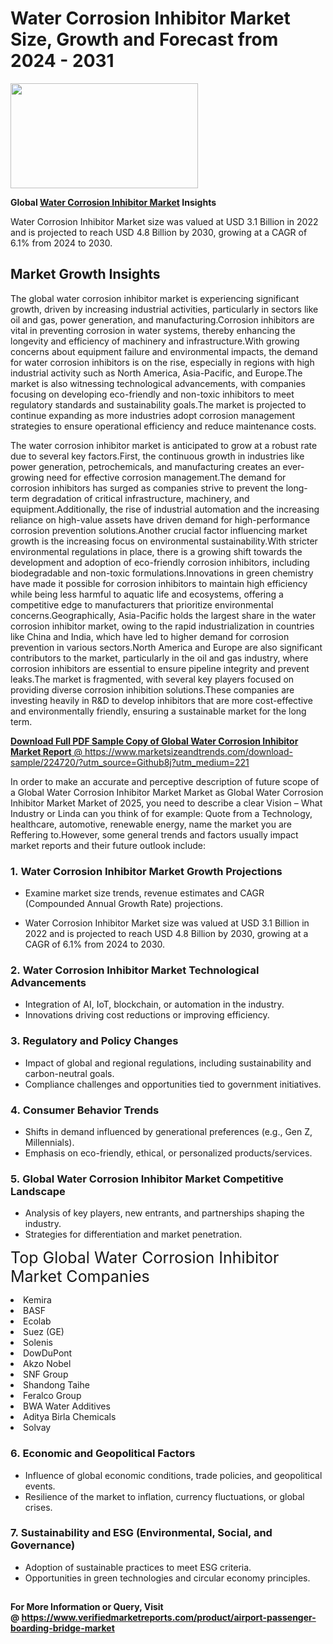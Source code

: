 <H1>Water Corrosion Inhibitor Market Size, Growth and Forecast from 2024 - 2031</H1><img class="aligncenter size-medium wp-image-584254" src="https://thirdeyenews.in/wp-content/uploads/2024/09/Global-Market-Research-300x168.jpeg" alt="" width="300" height="168" /><p><strong>Global&nbsp;<a href="https://www.marketsizeandtrends.com/download-sample/224720/?utm_source=Github8j?utm_medium=221">Water Corrosion Inhibitor Market</a> Insights</strong></p><p>Water Corrosion Inhibitor Market size was valued at USD 3.1 Billion in 2022 and is projected to reach USD 4.8 Billion by 2030, growing at a CAGR of 6.1% from 2024 to 2030.</p><p><h2>Market Growth Insights</h2> <p>The global water corrosion inhibitor market is experiencing significant growth, driven by increasing industrial activities, particularly in sectors like oil and gas, power generation, and manufacturing.Corrosion inhibitors are vital in preventing corrosion in water systems, thereby enhancing the longevity and efficiency of machinery and infrastructure.With growing concerns about equipment failure and environmental impacts, the demand for water corrosion inhibitors is on the rise, especially in regions with high industrial activity such as North America, Asia-Pacific, and Europe.The market is also witnessing technological advancements, with companies focusing on developing eco-friendly and non-toxic inhibitors to meet regulatory standards and sustainability goals.The market is projected to continue expanding as more industries adopt corrosion management strategies to ensure operational efficiency and reduce maintenance costs.</p> <p><a href="#"></a></p> <p>The water corrosion inhibitor market is anticipated to grow at a robust rate due to several key factors.First, the continuous growth in industries like power generation, petrochemicals, and manufacturing creates an ever-growing need for effective corrosion management.The demand for corrosion inhibitors has surged as companies strive to prevent the long-term degradation of critical infrastructure, machinery, and equipment.Additionally, the rise of industrial automation and the increasing reliance on high-value assets have driven demand for high-performance corrosion prevention solutions.Another crucial factor influencing market growth is the increasing focus on environmental sustainability.With stricter environmental regulations in place, there is a growing shift towards the development and adoption of eco-friendly corrosion inhibitors, including biodegradable and non-toxic formulations.Innovations in green chemistry have made it possible for corrosion inhibitors to maintain high efficiency while being less harmful to aquatic life and ecosystems, offering a competitive edge to manufacturers that prioritize environmental concerns.Geographically, Asia-Pacific holds the largest share in the water corrosion inhibitor market, owing to the rapid industrialization in countries like China and India, which have led to higher demand for corrosion prevention in various sectors.North America and Europe are also significant contributors to the market, particularly in the oil and gas industry, where corrosion inhibitors are essential to ensure pipeline integrity and prevent leaks.The market is fragmented, with several key players focused on providing diverse corrosion inhibition solutions.These companies are investing heavily in R&D to develop inhibitors that are more cost-effective and environmentally friendly, ensuring a sustainable market for the long term.</p> <p><a href="#"></p><p><span class=""><strong>Download Full PDF Sample Copy of Global Water Corrosion Inhibitor Market Report</strong> @ <a href="https://www.marketsizeandtrends.com/download-sample/224720/?utm_source=Github8j?utm_medium=221" target="_blank">https://www.marketsizeandtrends.com/download-sample/224720/?utm_source=Github8j?utm_medium=221</a></span></p><p>In order to make an accurate and perceptive description of future scope of a Global&nbsp;Water Corrosion Inhibitor Market Market as Global&nbsp;Water Corrosion Inhibitor Market Market of 2025, you need to describe a clear Vision &ndash; What Industry or Linda can you think of for example: Quote from a Technology, healthcare, automotive, renewable energy, name the market you are Reffering to.However, some general trends and factors usually impact market reports and their future outlook include:</p><h3>1.&nbsp;<strong>Water Corrosion Inhibitor Market Growth Projections</strong></h3><ul><li>Examine market size trends, revenue estimates and CAGR (Compounded Annual Growth Rate) projections.</li><li><p>Water Corrosion Inhibitor Market size was valued at USD 3.1 Billion in 2022 and is projected to reach USD 4.8 Billion by 2030, growing at a CAGR of 6.1% from 2024 to 2030.</p></li></ul><h3>2.&nbsp;<strong>Water Corrosion Inhibitor Market Technological Advancements</strong></h3><ul><li>Integration of AI, IoT, blockchain, or automation in the industry.</li><li>Innovations driving cost reductions or improving efficiency.</li></ul><h3>3.&nbsp;<strong>Regulatory and Policy Changes</strong></h3><ul><li>Impact of global and regional regulations, including sustainability and carbon-neutral goals.</li><li>Compliance challenges and opportunities tied to government initiatives.</li></ul><h3>4.&nbsp;<strong>Consumer Behavior Trends</strong></h3><ul><li>Shifts in demand influenced by generational preferences (e.g., Gen Z, Millennials).</li><li>Emphasis on eco-friendly, ethical, or personalized products/services.</li></ul><h3>5.&nbsp;<strong>Global Water Corrosion Inhibitor Market Competitive Landscape</strong></h3><ul><li>Analysis of key players, new entrants, and partnerships shaping the industry.</li><li>Strategies for differentiation and market penetration.</li></ul><p data-pm-slice="1 1 []"><span style="color: inherit; font-family: inherit; font-size: 25px;">Top Global Water Corrosion Inhibitor Market Companies</span></p><div class="" data-test-id=""><p><li>Kemira</li><li> BASF</li><li> Ecolab</li><li> Suez (GE)</li><li> Solenis</li><li> DowDuPont</li><li> Akzo Nobel</li><li> SNF Group</li><li> Shandong Taihe</li><li> Feralco Group</li><li> BWA Water Additives</li><li> Aditya Birla Chemicals</li><li> Solvay</li></p></div><h3>6.&nbsp;<strong>Economic and Geopolitical Factors</strong></h3><ul><li>Influence of global economic conditions, trade policies, and geopolitical events.</li><li>Resilience of the market to inflation, currency fluctuations, or global crises.</li></ul><h3>7.&nbsp;<strong>Sustainability and ESG (Environmental, Social, and Governance)</strong></h3><ul><li>Adoption of sustainable practices to meet ESG criteria.</li><li>Opportunities in green technologies and circular economy principles.</li></ul><h2><strong style="font-size: 14px;">For More Information or Query, Visit @&nbsp;</strong><a style="background-color: #ffffff; font-size: 14px;" href="https://www.marketsizeandtrends.com/report/water-corrosion-inhibitor-market/" target="_blank">https://www.verifiedmarketreports.com/product/airport-passenger-boarding-bridge-market</a></h2>
